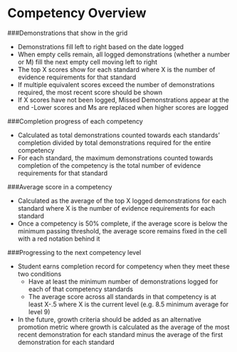 # Competency Overview

###Demonstrations that show in the grid
- Demonstrations fill left to right based on the date logged
- When empty cells remain, all logged demonstrations (whether a number or M) fill the next empty cell moving left to right 
- The top X scores show for each standard where X is the number of evidence requirements for that standard
- If multiple equivalent scores exceed the number of demonstrations required, the most recent score should be shown
- If X scores have not been logged, Missed Demonstrations appear at the end
-Lower scores and Ms are replaced when higher scores are logged

###Completion progress of each competency
- Calculated as total demonstrations counted towards each standards’ completion divided by total demonstrations required for the entire competency
- For each standard, the maximum demonstrations counted towards completion of the competency is the total number of evidence requirements for that standard 

###Average score in a competency
- Calculated as the average of the top X logged demonstrations for each standard where X is the number of evidence requirements for each standard 
- Once a competency is 50% complete, if the average score is below the minimum passing threshold, the average score remains fixed in the cell with a red notation behind it

###Progressing to the next competency level
- Student earns completion record for competency when they meet these two conditions
  - Have at least the minimum number of demonstrations logged for each of that competency standards
  - The average score across all standards in that competency is at least X-.5 where X is the current level (e.g. 8.5 minimum average for level 9)
- In the future, growth criteria should be added as an alternative promotion metric where growth is calculated as the average of the most recent demonstration for each standard minus the average of the first demonstration for each standard